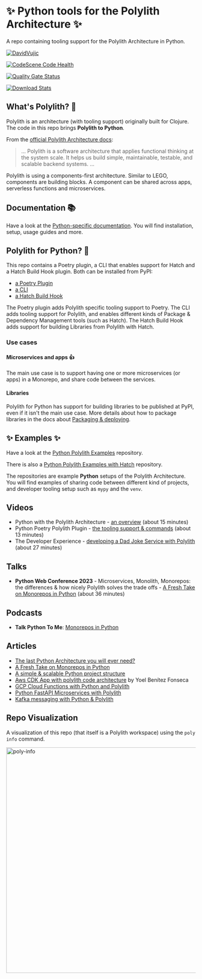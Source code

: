 # :sparkles: Python tools for the Polylith Architecture :sparkles:

A repo containing tooling support for the Polylith Architecture in Python.

[![DavidVujic](https://circleci.com/gh/DavidVujic/python-polylith.svg?style=svg)](https://app.circleci.com/pipelines/github/DavidVujic/python-polylith?branch=main&filter=all)

[![CodeScene Code Health](https://codescene.io/projects/36630/status-badges/code-health)](https://codescene.io/projects/36630)

[![Quality Gate Status](https://sonarcloud.io/api/project_badges/measure?project=DavidVujic_python-polylith&metric=alert_status)](https://sonarcloud.io/summary/new_code?id=DavidVujic_python-polylith)

[![Download Stats](https://img.shields.io/pypi/dm/poetry-polylith-plugin)](https://pypistats.org/packages/poetry-polylith-plugin)

## What's Polylith? :thinking:
Polylith is an architecture (with tooling support) originally built for Clojure. The code in this repo brings __Polylith to Python__.

From the [official Polylith Architecture docs](https://polylith.gitbook.io/polylith/):
>... Polylith is a software architecture that applies functional thinking at the system scale. It helps us build simple, maintainable, testable, and scalable backend systems. ...

Polylith is using a components-first architecture. Similar to LEGO, components are building blocks.
A component can be shared across apps, serverless functions and microservices.

## Documentation :books:
Have a look at the [Python-specific documentation](https://davidvujic.github.io/python-polylith-docs/).
You will find installation, setup, usage guides and more.

## Polylith for Python? :snake:
This repo contains a Poetry plugin, a CLI that enables support for Hatch and a Hatch Build Hook plugin.
Both can be installed from PyPI:
* [a Poetry Plugin](https://pypi.org/project/poetry-polylith-plugin)
* [a CLI](https://pypi.org/project/polylith-cli)
* [a Hatch Build Hook](https://pypi.org/project/hatch-polylith-bricks/)

The Poetry plugin adds Polylith specific tooling support to Poetry.
The CLI adds tooling support for Polylith, and enables different kinds of Package & Dependency Management tools (such as Hatch).
The Hatch Build Hook adds support for building Libraries from Polylith with Hatch.

### Use cases

#### Microservices and apps :thumbsup:
The main use case is to support having one or more microservices (or apps) in a Monorepo, and share code between the services.

#### Libraries
Polylith for Python has support for building libraries to be published at PyPI, even if it isn't the main use case.
More details about how to package libraries in the docs about [Packaging & deploying](https://davidvujic.github.io/python-polylith-docs/deployment/#packaging-a-library).

## :sparkles: Examples :sparkles:
Have a look at the [Python Polylith Examples](https://github.com/DavidVujic/python-polylith-example) repository.

There is also a [Python Polylith Examples with Hatch](https://github.com/DavidVujic/python-polylith-example-hatch) repository.

The repositories are example __Python__ setups of the Polylith Architecture.
You will find examples of sharing code between different kind of projects, and developer tooling setup such as `mypy` and the `venv`.

## Videos
- Python with the Polylith Architecture - [an overview](https://youtu.be/3w2ffHZb6gc) (about 15 minutes)
- Python Poetry Polylith Plugin - [the tooling support & commands](https://youtu.be/AdKpTP9pjHI) (about 13 minutes)
- The Developer Experience - [developing a Dad Joke Service with Polylith](https://youtu.be/oG4OFEer3Tk) (about 27 minutes)

## Talks
- __Python Web Conference 2023__ - Microservices, Monolith, Monorepos: the differences & how nicely Polylith solves the trade offs - [A Fresh Take on Monorepos in Python](https://youtu.be/HU61vjZPPfQ) (about 36 minutes)

## Podcasts
- __Talk Python To Me__: [Monorepos in Python](https://talkpython.fm/episodes/show/399/monorepos-in-python)

## Articles
- [The last Python Architecture you will ever need?](https://davidvujic.blogspot.com/2022/11/the-last-python-architecture-you-will-ever-need.html)
- [A Fresh Take on Monorepos in Python](https://davidvujic.blogspot.com/2022/02/a-fresh-take-on-monorepos-in-python.html)
- [A simple & scalable Python project structure](https://davidvujic.blogspot.com/2022/08/a-simple-scalable-python-project.html)
- [Aws CDK App with polylith code architecture](https://dev.to/ybenitezf/aws-cdk-app-with-polylith-code-architecture-30e3) by Yoel Benítez Fonseca
- [GCP Cloud Functions with Python and Polylith](https://davidvujic.blogspot.com/2023/07/gcp-cloud-functions-with-python-and-polylith.html)
- [Python FastAPI Microservices with Polylith](https://davidvujic.blogspot.com/2023/07/python-fastapi-microservices-with-polylith.html)
- [Kafka messaging with Python & Polylith](https://davidvujic.blogspot.com/2023/08/kafka-messaging-with-python-and-polylith.html)

## Repo Visualization
A visualization of this repo (that itself is a Polylith workspace) using the `poly info` command.


<img width="600" alt="poly-info" src="https://github.com/DavidVujic/python-polylith/assets/301286/525a1e0b-d06a-4fdf-825e-b330f4176368">
